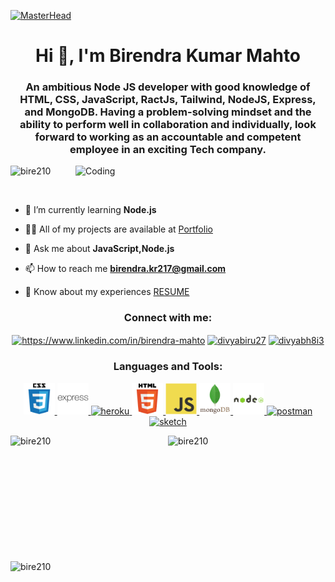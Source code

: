 
[![MasterHead](https://hub.packtpub.com/wp-content/uploads/2018/03/Cover-Image.png)](https://bire210.github.io/)
<h1 align="center">Hi 👋, I'm Birendra Kumar Mahto</h1>

<h3 align="center">An ambitious Node JS developer with good knowledge of HTML, CSS, JavaScript, RactJs, Tailwind, NodeJS, Express, and MongoDB. Having a problem-solving mindset and the ability to perform well in collaboration and individually, look forward to working as an accountable and competent employee in an exciting Tech company.</h3>

<img align="right" alt="Coding" width="400" src="https://www.lambdatest.com/resources/images/news24.gif">

<p align="left"> <img src="https://komarev.com/ghpvc/?username=bire210&label=Profile%20views&color=0e75b6&style=flat" alt="bire210" /> </p>

<p align="left"> <a href="https://twitter.com/" target="blank"><img src="https://img.shields.io/twitter/follow/?logo=twitter&style=for-the-badge" alt="" /></a> </p>

- 🌱 I’m currently learning **Node.js**

- 👨‍💻 All of my projects are available at [Portfolio](https://bire210.github.io/)

- 💬 Ask me about **JavaScript,Node.js**

- 📫 How to reach me **birendra.kr217@gmail.com**

- 📄 Know about my experiences [RESUME](https://drive.google.com/file/d/1xSSv6tD6EUGYmk7Z9SHRhGV_Unx5Hcj-/view?usp=sharing)

<h3 align="center">Connect with me:</h3>
<p align="center">
<a href="https://linkedin.com/in/birendra-mahto" target="blank"><img align="center" src="https://raw.githubusercontent.com/rahuldkjain/github-profile-readme-generator/master/src/images/icons/Social/linked-in-alt.svg" alt="https://www.linkedin.com/in/birendra-mahto" width="50" height="50" /></a>
<a href="https://www.leetcode.com/divyabiru27" target="blank"><img align="center" src="https://raw.githubusercontent.com/rahuldkjain/github-profile-readme-generator/master/src/images/icons/Social/leet-code.svg" alt="divyabiru27" width="50" height="50" /></a>
<a href="https://auth.geeksforgeeks.org/user/divyabh8i3" target="blank"><img align="center" src="https://raw.githubusercontent.com/rahuldkjain/github-profile-readme-generator/master/src/images/icons/Social/geeks-for-geeks.svg" alt="divyabh8i3" width="50" height="50" /></a>
</p>

<h3 align="center">Languages and Tools:</h3>
<p align="center"> <a href="https://www.w3schools.com/css/" target="_blank" rel="noreferrer"> <img src="https://raw.githubusercontent.com/devicons/devicon/master/icons/css3/css3-original-wordmark.svg" alt="css3" width="50" height="50"/> </a> <a href="https://expressjs.com" target="_blank" rel="noreferrer"> <img src="https://raw.githubusercontent.com/devicons/devicon/master/icons/express/express-original-wordmark.svg" alt="express" width="50" height="50"/> </a> <a href="https://heroku.com" target="_blank" rel="noreferrer"> <img src="https://www.vectorlogo.zone/logos/heroku/heroku-icon.svg" alt="heroku" width="50" height="50"/> </a> <a href="https://www.w3.org/html/" target="_blank" rel="noreferrer"> <img src="https://raw.githubusercontent.com/devicons/devicon/master/icons/html5/html5-original-wordmark.svg" alt="html5" width="50" height="50"/> </a> <a href="https://developer.mozilla.org/en-US/docs/Web/JavaScript" target="_blank" rel="noreferrer"> <img src="https://raw.githubusercontent.com/devicons/devicon/master/icons/javascript/javascript-original.svg" alt="javascript" width="50" height="50"/> </a> <a href="https://www.mongodb.com/" target="_blank" rel="noreferrer"> <img src="https://raw.githubusercontent.com/devicons/devicon/master/icons/mongodb/mongodb-original-wordmark.svg" alt="mongodb" width="50" height="50"/> </a> <a href="https://nodejs.org" target="_blank" rel="noreferrer"> <img src="https://raw.githubusercontent.com/devicons/devicon/master/icons/nodejs/nodejs-original-wordmark.svg" alt="nodejs" width="50" height="50"/> </a> <a href="https://postman.com" target="_blank" rel="noreferrer"> <img src="https://www.vectorlogo.zone/logos/getpostman/getpostman-icon.svg" alt="postman" width="50" height="50"/> </a> <a href="https://www.sketch.com/" target="_blank" rel="noreferrer"> <img src="https://www.vectorlogo.zone/logos/sketchapp/sketchapp-icon.svg" alt="sketch" width="50" height="50"/> </a> </p>

<p><img width="40%" height="200" margin="30px" align="left" src="https://github-readme-stats.vercel.app/api/top-langs?username=bire210&show_icons=true&locale=en&layout=compact" alt="bire210" /></p>

<p>&nbsp;<img  width="50%" height="200" align="right" src="https://github-readme-stats.vercel.app/api?username=bire210&show_icons=true&locale=en" alt="bire210" /></p>

<p><img width="100%" height="200" align="center" src="https://github-readme-streak-stats.herokuapp.com/?user=bire210&" alt="bire210" /></p>

